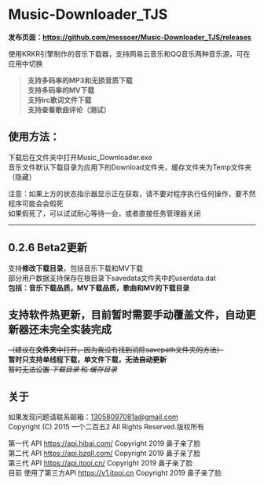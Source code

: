 # Music-Downloader_TJS
  
**发布页面：https://github.com/messoer/Music-Downloader_TJS/releases**
  
使用KRKR引擎制作的音乐下载器，支持网易云音乐和QQ音乐两种音乐源，可在应用中切换  
> **支持多码率的MP3和无损音质下载**  
  **支持多码率的MV下载**  
  **支持lrc歌词文件下载**  
  **支持查看歌曲评论（测试）**
  
## 使用方法：  
下载后在文件夹中打开Music_Downloader.exe  
音乐文件默认下载目录为应用下的Download文件夹，缓存文件夹为Temp文件夹（隐藏） 
  
注意：如果上方的状态指示器显示正在获取，请不要对程序执行任何操作，要不然程序可能会会假死  
如果假死了，可以试试耐心等待一会，或者直接任务管理器关闭 
  
---
## 0.2.6 Beta2更新
支持**修改下载目录**，包括音乐下载和MV下载  
部分用户数据支持保存在根目录下savedata文件夹中的userdata.dat  
**包括：音乐下载品质，MV下载品质，歌曲和MV的下载目录**  
  
支持**软件热更新**，目前暂时需要手动覆盖文件，自动更新器还未完全实装完成  
---
  
~~（建议在**文件夹**中打开，因为我没有找到消除savepath文件夹的方法）~~   
**暂时只支持单线程下载，单文件下载，~~无法自动更新~~**  
~~暂时无法设置 _下载目录_ 和 _缓存目录_~~  
  
## 关于
如果发现问题请联系邮箱：13058097081a@gmail.com  
Copyright (C) 2015 一个二百五2 All Rights Reserved.版权所有  
  
第一代 API https://api.hibai.com/ Copyright 2019 鼻子亲了脸  
第二代 API https://api.bzqll.com/ Copyright 2019 鼻子亲了脸  
第三代 API https://api.itooi.cn/ Copyright 2019 鼻子亲了脸  
目前 使用了第三方API https://v1.itooi.cn Copyright 2019 鼻子亲了脸  
